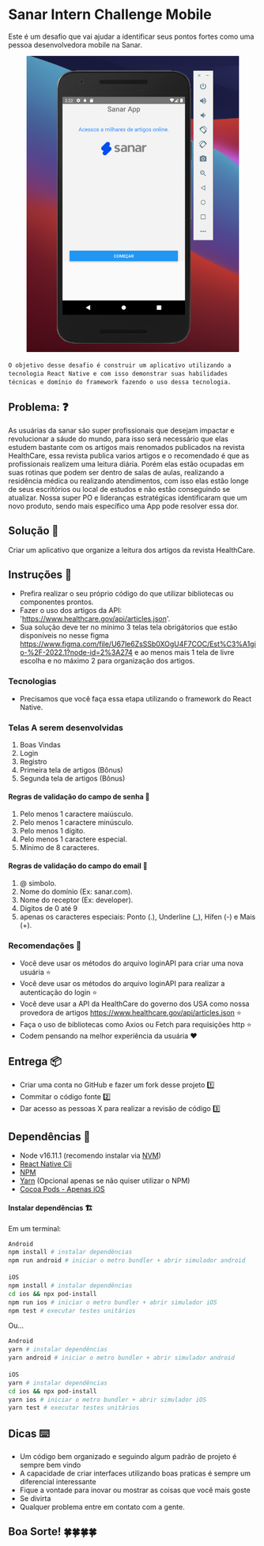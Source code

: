 # Sanar Intern Challenge Mobile
Este é um desafio que vai ajudar a identificar seus pontos fortes como uma pessoa desenvolvedora mobile na Sanar.

<div align="center">
  <img src="screenshot_initial_project_mobile.png" alt="Foto do Projeto Inicial" height="599" width="430"/>
</div>


`
O objetivo desse desafio é construir um aplicativo utilizando a tecnologia React Native e com isso demonstrar suas habilidades técnicas e domínio do framework fazendo o uso dessa tecnologia.
`

## Problema: ❓

As usuárias da sanar são super profissionais que desejam impactar e revolucionar a sáude do mundo, para isso será necessário que elas estudem bastante
com os artigos mais renomados publicados na revista HealthCare, essa revista publica varios artigos e o recomendado é que as profissionais realizem uma leitura diária. Porém elas estão ocupadas em suas rotinas que podem ser dentro de salas de aulas, realizando a residência médica ou realizando atendimentos, com isso elas estão longe de seus escritórios ou local de estudos e não estão conseguindo se atualizar. Nossa super PO e lideranças estratégicas identificaram que um novo produto, sendo mais específico uma App pode resolver essa dor.

## Solução 🚀

Criar um aplicativo que organize a leitura dos artigos da revista HealthCare.

## Instruções 📖

* Prefira realizar o seu próprio código do que utilizar bibliotecas ou componentes prontos.
* Fazer o uso dos artigos da API: 'https://www.healthcare.gov/api/articles.json'.
* Sua solução deve ter no mínimo 3 telas tela obrigátorios que estão disponíveis no nesse figma https://www.figma.com/file/U67le6ZsSSb0XOgU4F7COC/Est%C3%A1gio-%2F-2022.1?node-id=2%3A274 e ao menos mais 1 tela de livre escolha e no máximo 2 para organização dos artigos.

### Tecnologias
* Precisamos que você faça essa etapa utilizando o framework do React Native.

### Telas A serem desenvolvidas
1. Boas Vindas
2. Login
3. Registro
4. Primeira tela de artigos (Bônus)
5. Segunda tela de artigos  (Bônus)

#### Regras de validação do campo de senha 🔑
1. Pelo menos 1 caractere maiúsculo.
2. Pelo menos 1 caractere minúsculo.
3. Pelo menos 1 dígito.
4. Pelo menos 1 caractere especial.
5. Mínimo de 8 caracteres.

#### Regras de validação do campo do email 📧
1. @ simbolo.
2. Nome do domínio (Ex: sanar.com).
3. Nome do receptor (Ex: developer).
4. Digitos de 0 até 9
5. apenas os caracteres especiais: Ponto (.), Underline (_), Hífen (-) e Mais (+).

### Recomendações 🌈
* Você deve usar os métodos do arquivo loginAPI para criar uma nova usuária ⭐️
* Você deve usar os métodos do arquivo loginAPI para realizar a autenticação do login ⭐️
* Você deve usar a API da HealthCare do governo dos USA como nossa provedora de artigos https://www.healthcare.gov/api/articles.json ⭐️
* Faça o uso de bibliotecas como Axios ou Fetch para requisições http ⭐️
* Codem pensando na melhor experiência da usuária ♥️

## Entrega 📦

* Criar uma conta no GitHub e fazer um fork desse projeto 1️⃣
* Commitar o código fonte 2️⃣
* Dar acesso as pessoas X para realizar a revisão de código 3️⃣

## Dependências 🏬

* Node v16.11.1 (recomendo instalar via [NVM](https://github.com/creationix/nvm))
* [React Native Cli](https://www.npmjs.com/package/react-native-cli)
* [NPM](https://www.npmjs.com/)
* [Yarn](https://yarnpkg.com)  (Opcional apenas se não quiser utilizar o NPM)
* [Cocoa Pods - Apenas iOS](https://cocoapods.org/)


#### Instalar dependências 🏗

Em um terminal:

```bash
Android
npm install # instalar dependências
npm run android # iniciar o metro bundler + abrir simulador android

iOS
npm install # instalar dependências
cd ios && npx pod-install
npm run ios # iniciar o metro bundler + abrir simulador iOS
npm test # executar testes unitários
```

Ou...


```bash
Android
yarn # instalar dependências
yarn android # iniciar o metro bundler + abrir simulador android

iOS
yarn # instalar dependências
cd ios && npx pod-install
yarn ios # iniciar o metro bundler + abrir simulador iOS
yarn test # executar testes unitários
```

## Dicas ⌨️

* Um código bem organizado e seguindo algum padrão de projeto é sempre bem vindo
* A capacidade de criar interfaces utilizando boas praticas é sempre um diferencial interessante
* Fique a vontade para inovar ou mostrar as coisas que você mais goste
* Se divirta
* Qualquer problema entre em contato com a gente.

## Boa Sorte! 🍀🍀🍀🍀

